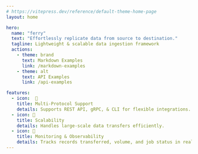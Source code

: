 ```yaml
---
# https://vitepress.dev/reference/default-theme-home-page
layout: home

hero:
  name: "ferry"
  text: "Effortlessly replicate data from source to destination."
  tagline: Lightweight & scalable data ingestion framework
  actions:
    - theme: brand
      text: Markdown Examples
      link: /markdown-examples
    - theme: alt
      text: API Examples
      link: /api-examples

features:
  - icon:  🔗 
    title: Multi-Protocol Support
    details: Supports REST API, gRPC, & CLI for flexible integrations.
  - icon: 🚀 
    title: Scalability
    details: Handles large-scale data transfers efficiently.
  - icon: 👀 
    title: Monitoring & Observability
    details: Tracks records transferred, volume, and job status in real-time.
---
```


